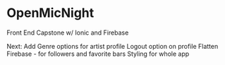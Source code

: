 # OpenMicNight

Front End Capstone w/ Ionic and Firebase

Next:
	Add Genre options for artist profile
	Logout option on profile
	Flatten Firebase - for followers and favorite bars
	Styling for whole app
